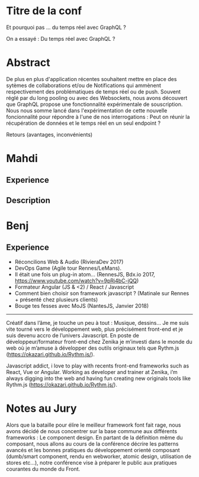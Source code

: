 Titre de la conf
===

Et pourquoi pas ... du temps réel avec GraphQL ?

On a essayé : Du temps réel avec GraphQL ?

Abstract
===

De plus en plus d'application récentes souhaitent mettre en place des sytèmes de collaborations et/ou de Notifications qui ammènent respectivement des problématiques de temps réel ou de push. Souvent réglé par du long pooling ou avec des Websockets, nous avons découvert que GraphQL propose une fonctionnalité expérimentale de souscription.
Nous nous somme lancé dans l'expérimentation de cette nouvelle foncionnalité pour répondre à l'une de nos interrogations :
Peut on réunir la récupération de données et le temps réel en un seul endpoint ?

Retours (avantages, inconvénients)




Mahdi
====

Experience
----------

Description
-----------

Benj
====

Experience
----------

- Réconcilions Web & Audio (RivieraDev 2017)
- DevOps Game (Agile tour Rennes/LeMans). 
- Il était une fois un plug-in atom... (RennesJS, Bdx.io 2017, https://www.youtube.com/watch?v=9pRj4bC-jQQ)
- Formateur Angular (JS & <2) / React / Javascript 
- Comment bien choisir son framework javascript ? (Matinale sur Rennes + présenté chez plusieurs clients)
- Bouge tes fesses avec MoJS (NantesJS, Janvier 2018)

-----------
Créatif dans l’âme, je touche un peu à tout : Musique, dessins… Je me suis vite tourné vers le développement web, plus précisément front-end et je suis devenu accro de l’univers Javascript. En poste de développeur/formateur front-end chez Zenika je m’investi dans le monde du web où je m’amuse à développer des outils originaux tels que Rythm.js (https://okazari.github.io/Rythm.js/).

Javascript addict, i love to play with recents front-end frameworks such as React, Vue or Angular. Working as developer and trainer at Zenika, i’m always digging into the web and having fun creating new originals tools like Rythm.js (https://okazari.github.io/Rythm.js/).

Notes au Jury
=====
Alors que la bataille pour élire le meilleur framework font fait rage, nous avons décidé de nous concentrer sur la base commune aux différents frameworks : Le component design. En partant de la définition même du composant, nous allons au cours de la conférence décrire les patterns avancés et les bonnes pratiques du développement orienté composant (dumb/smart component, rendu en webworker, atomic design, utilisation de stores etc...), notre conférence vise à préparer le public aux  pratiques courantes du monde du Front.

